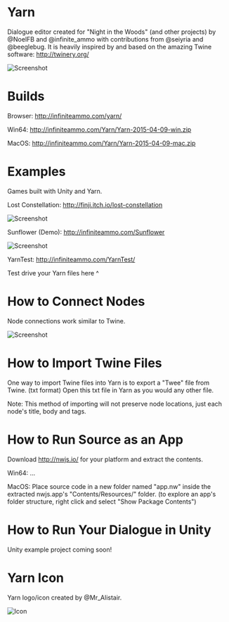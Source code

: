 # Yarn

Dialogue editor created for "Night in the Woods" (and other projects) by @NoelFB and @infinite_ammo with contributions from @seiyria and @beeglebug. It is heavily inspired by and based on the amazing Twine software: http://twinery.org/

![Screenshot](http://infiniteammo.com/Yarn/Screenshot.jpg)

# Builds

Browser: http://infiniteammo.com/yarn/

Win64: http://infiniteammo.com/Yarn/Yarn-2015-04-09-win.zip

MacOS: http://infiniteammo.com/Yarn/Yarn-2015-04-09-mac.zip

# Examples

Games built with Unity and Yarn.

Lost Constellation: http://finji.itch.io/lost-constellation

![Screenshot](http://infiniteammo.com/Yarn/lost-constellation.jpg)

Sunflower (Demo): http://infiniteammo.com/Sunflower

![Screenshot](http://infiniteammo.com/Yarn/sunflower.jpg)

YarnTest: http://infiniteammo.com/YarnTest/  

Test drive your Yarn files here ^

# How to Connect Nodes

Node connections work similar to Twine.

![Screenshot](http://infiniteammo.com/Yarn/NodeConnections.jpg)

# How to Import Twine Files

One way to import Twine files into Yarn is to export a "Twee" file from Twine. (txt format) Open this txt file in Yarn as you would any other file.

Note: This method of importing will not preserve node locations, just each node's title, body and tags.

# How to Run Source as an App

Download http://nwjs.io/ for your platform and extract the contents.

Win64: ...

MacOS: Place source code in a new folder named "app.nw" inside the extracted nwjs.app's "Contents/Resources/" folder.
(to explore an app's folder structure, right click and select "Show Package Contents")

# How to Run Your Dialogue in Unity

Unity example project coming soon!

# Yarn Icon

Yarn logo/icon created by @Mr_Alistair.

![Icon](http://infiniteammo.com/Yarn/YarnIcon.png)
